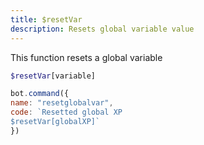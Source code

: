 ```yaml
---
title: $resetVar
description: Resets global variable value
---
```


This function resets a global variable

```php
$resetVar[variable]
```

```javascript
bot.command({
name: "resetglobalvar",
code: `Resetted global XP
$resetVar[globalXP]`
})
```

